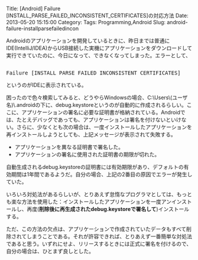 Title: [Android] Failure [INSTALL_PARSE_FAILED_INCONSISTENT_CERTIFICATES]の対応方法
Date: 2013-05-20 15:15:00
Category: 
Tags: Programming,Android
Slug: android-failure-installparsefailedincon

<p>Androidのアプリケーションを開発しているときに、昨日までは普通にIDE(IntelliJ/IDEA)からUSB接続した実機にアプリケーションをダウンロードして実行できていたのに、今日になって、できなくなってしまった。エラーとして、  <pre><br />Failure [INSTALL_PARSE_FAILED_INCONSISTENT_CERTIFICATES]<br /></pre> というのがIDEに表示されている。</p> <p>困ったので色々検索してみると、どうやらWindowsの場合、C:\Users\(ユーザ名)\.androidの下に、debug.keystoreというのが自動的に作成されるらしい。ここに、アプリケーションの署名に必要な証明書が格納されている。Androidでは、たとえデバッグであっても、アプリケーションは署名を付けないといけない。さらに、少なくとも次の場合は、一度インストールしたアプリケーションを再インストールしようとしても、上記メッセージが表示されて失敗する。</p> <ul><li>アプリケーションを異なる証明書で署名した。 <li>アプリケーションの署名に使用された証明書の期限が切れた。 </ul> <p>自動生成されるdebug.keystoreの証明書には有効期限があり、デフォルトの有効期間は1年間であるようだ。自分の場合、上記の2番目の原因でエラーが発生していた。</p> <p>いろいろ対処法があるらしいが、とりあえず怠惰なプログラマとしては、もっとも楽な方法を使用した：インストールしたアプリケーションを一度アンインストールし、再度(<b>削除後に再生成されたdebug.keystoreで署名して</b>)インストールする。</p> <p>ただ、この方法の欠点は、アプリケーションで作成されていたデータもすべて削除されてしまうことである。それが許容できれば、とりあえず一番簡単な対処法であると思う。いずれにせよ、リリースするときには正式に署名を付けるので、自分の場合は、ひとまず良しとした。</p>
